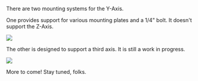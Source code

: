 There are two mounting systems for the Y-Axis.

One provides support for various mounting plates and a 1/4" bolt. It doesn't support the Z-Axis.

![](https://i.imgur.com/EbncEgQ.jpg)


The other is designed to support a third axis. It is still a work in progress.

![](https://giant.gfycat.com/MilkyLimitedIndochinahogdeer.gif)

More to come! Stay tuned, folks.
